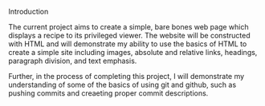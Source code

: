 Introduction

The current project aims to create a simple, bare bones web page which displays a recipe to its privileged viewer. The website will be constructed with HTML and will demonstrate my ability to use the basics of HTML to create a simple site including images, absolute and relative links, headings, paragraph division, and text emphasis.

Further, in the process of completing this project, I will demonstrate my understanding of some of the basics of using git and github, such as pushing commits and creaeting proper commit descriptions.